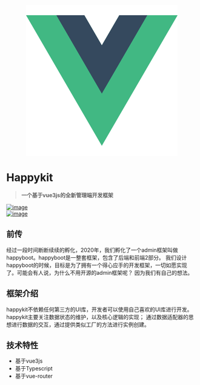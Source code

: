 
<div style="display: flex;justify-content: center">
    <img style="max-width: 400px;" src="/logo.png"/>
</div>

# Happykit
> **一个基于vue3js的全新管理端开发框架**

[![image](https://img.shields.io/npm/v/happykit)](https://www.npmjs.com/package/happykit)    
[![image](https://img.shields.io/github/last-commit/pumelotea/happykit)](https://github.com/pumelotea/happykit)



## 前传
经过一段时间断断续续的孵化，2020年，我们孵化了一个admin框架叫做happyboot。happyboot是一整套框架，包含了后端和前端2部分。
我们设计happyboot的时候，目标是为了拥有一个得心应手的开发框架，一切如愿实现了。可能会有人说，为什么不用开源的admin框架呢？
因为我们有自己的想法。

## 框架介绍
happykit不依赖任何第三方的UI库，开发者可以使用自己喜欢的UI库进行开发。happykit主要关注数据状态的维护，以及核心逻辑的实现；
通过数据适配器的思想进行数据的交互，通过提供类似工厂的方法进行实例创建。

## 技术特性

- 基于vue3js
- 基于Typescript
- 基于vue-router



